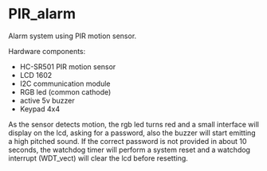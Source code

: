 # PIR_alarm
Alarm system using PIR motion sensor.

Hardware components: 
-  HC-SR501 PIR motion sensor
-  LCD 1602
-  I2C communication module
-  RGB led (common cathode)
-  active 5v buzzer
-  Keypad 4x4

As the sensor detects motion, the rgb led turns red and a small interface will display on the lcd, asking for a password, also the buzzer will start emitting a high pitched sound. If the correct password is not provided in about 10 seconds, the watchdog timer will perform a system reset and a watchdog interrupt (WDT_vect) will clear the lcd before resetting.
